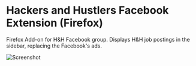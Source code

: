 Hackers and Hustlers Facebook Extension (Firefox)
=================================================

Firefox Add-on for H&amp;H Facebook group. Displays H&H job postings in the sidebar, replacing the Facebook's ads.

![Screenshot](https://raw.github.com/HackersAndHustlers/fb-firefox-extension/master/screenshot.jpg)
